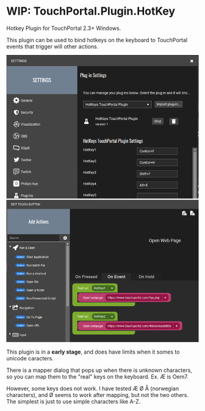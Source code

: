 # WIP: TouchPortal.Plugin.HotKey
Hotkey Plugin for TouchPortal 2.3+ Windows.

This plugin can be used to bind hotkeys on the keyboard to TouchPortal events that trigger will other actions.

![Settings dialog](.\Assets\settings.png)
![Event setup](.\Assets\events.png)

This plugin is in a **early stage**, and does have limits when it somes to unicode caracters.

There is a mapper dialog that pops up when there is unknown characters, so you can map them to the "real" keys on the keyboard. Ex. Æ is Oem7.

However, some keys does not work. I have tested Æ Ø Å (norwegian characters), and Ø seems to work after mapping, but not the two others. The simplest is just to use simple characters like A-Z.
